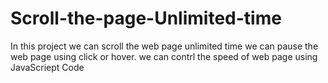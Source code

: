 # Scroll-the-page-Unlimited-time
In this project we can scroll the web page unlimited time 
we can pause the web page using click or hover.
we can contrl the speed of web page using JavaScriept Code 
